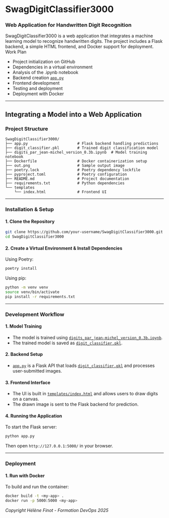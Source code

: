 # SwagDigitClassifier3000


### Web Application for Handwritten Digit Recognition

SwagDigitClassifier3000 is a web application that integrates a machine learning model to recognize handwritten digits. The project includes a Flask backend, a simple HTML frontend, and Docker support for deployment.
Work Plan

- Project initialization on GitHub
- Dependencies in a virtual environment
- Analysis of the .ipynb notebook
- Backend creation [`app.py`](app.py)
- Frontend development
- Testing and deployment
- Deployment with Docker


---

## Integrating a Model into a Web Application

### Project Structure

```
SwagDigitClassifier3000/
├── app.py                      # Flask backend handling predictions
├── digit_classifier.pkl        # Trained digit classification model
├── digits_par_jean-michel_version_0.3b.ipynb  # Model training notebook
├── Dockerfile                  # Docker containerization setup
├── out.png                     # Sample output image
├── poetry.lock                 # Poetry dependency lockfile
├── pyproject.toml              # Poetry configuration
├── README.md                   # Project documentation
├── requirements.txt            # Python dependencies
└── templates
    └── index.html              # Frontend UI
```

---

### Installation & Setup

#### 1. Clone the Repository
```sh
git clone https://github.com/your-username/SwagDigitClassifier3000.git
cd SwagDigitClassifier3000
```

#### 2. Create a Virtual Environment & Install Dependencies
Using Poetry:
```sh
poetry install
```
Using pip:
```sh
python -m venv venv
source venv/bin/activate  
pip install -r requirements.txt
```

---

### Development Workflow

#### 1. Model Training
- The model is trained using [`digits_par_jean-michel_version_0.3b.ipynb`](digits_par_jean-michel_version_0.3b.ipynb).
- The trained model is saved as [`digit_classifier.pkl`](digit_classifier.pkl).

#### 2. Backend Setup
- [`app.py`](app.py) is a Flask API that loads [`digit_classifier.pkl`](digit_classifier.pkl) and processes user-submitted images.

#### 3. Frontend Interface
- The UI is built in [`templates/index.html`](templates/index.html) and allows users to draw digits on a canvas.
- The drawn image is sent to the Flask backend for prediction.
#### 4. Running the Application
To start the Flask server:
```sh
python app.py
```
Then open `http://127.0.0.1:5000/` in your browser.

---

### Deployment

#### 1. Run with Docker
To build and run the container:
```sh
docker build -t <my-app> .
docker run -p 5000:5000 <my-app> 
```


*Copyright Hélène Finot - Formation DevOps 2025*

